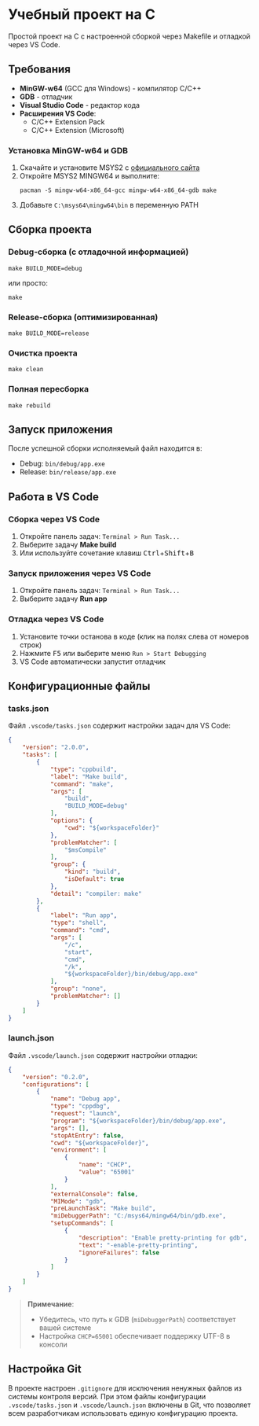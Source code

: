 # Учебный проект на C

Простой проект на C с настроенной сборкой через Makefile и отладкой через VS Code.

## Требования

- **MinGW-w64** (GCC для Windows) - компилятор C/C++
- **GDB** - отладчик
- **Visual Studio Code** - редактор кода
- **Расширения VS Code**:
  - C/C++ Extension Pack
  - C/C++ Extension (Microsoft)

### Установка MinGW-w64 и GDB

1. Скачайте и установите MSYS2 с [официального сайта](https://www.msys2.org/)
2. Откройте MSYS2 MINGW64 и выполните:
   ```
   pacman -S mingw-w64-x86_64-gcc mingw-w64-x86_64-gdb make
   ```
3. Добавьте `C:\msys64\mingw64\bin` в переменную PATH

## Сборка проекта

### Debug-сборка (с отладочной информацией)

```
make BUILD_MODE=debug
```

или просто:

```
make
```

### Release-сборка (оптимизированная)

```
make BUILD_MODE=release
```

### Очистка проекта

```
make clean
```

### Полная пересборка

```
make rebuild
```

## Запуск приложения

После успешной сборки исполняемый файл находится в:
- Debug: `bin/debug/app.exe`
- Release: `bin/release/app.exe`

## Работа в VS Code

### Сборка через VS Code

1. Откройте панель задач: `Terminal > Run Task...`
2. Выберите задачу **Make build**
3. Или используйте сочетание клавиш <kbd>Ctrl</kbd>+<kbd>Shift</kbd>+<kbd>B</kbd>

### Запуск приложения через VS Code

1. Откройте панель задач: `Terminal > Run Task...`
2. Выберите задачу **Run app**

### Отладка через VS Code

1. Установите точки останова в коде (клик на полях слева от номеров строк)
2. Нажмите <kbd>F5</kbd> или выберите меню `Run > Start Debugging`
3. VS Code автоматически запустит отладчик

## Конфигурационные файлы

### tasks.json

Файл `.vscode/tasks.json` содержит настройки задач для VS Code:

```json
{
	"version": "2.0.0",
	"tasks": [
		{
			"type": "cppbuild",
			"label": "Make build",
			"command": "make",
			"args": [
				"build",
				"BUILD_MODE=debug"
			],
			"options": {
				"cwd": "${workspaceFolder}"
			},
			"problemMatcher": [
				"$msCompile"
			],
			"group": {
				"kind": "build",
				"isDefault": true
			},
			"detail": "compiler: make"
		},
		{
			"label": "Run app",
			"type": "shell",
			"command": "cmd",
			"args": [
				"/c",
				"start",
				"cmd",
				"/k",
				"${workspaceFolder}/bin/debug/app.exe"
			],
			"group": "none",
			"problemMatcher": []
		}
	]
}
```

### launch.json

Файл `.vscode/launch.json` содержит настройки отладки:

```json
{
    "version": "0.2.0",
    "configurations": [
        {
            "name": "Debug app",
            "type": "cppdbg",
            "request": "launch",
            "program": "${workspaceFolder}/bin/debug/app.exe",
            "args": [],
            "stopAtEntry": false,
            "cwd": "${workspaceFolder}",
            "environment": [
                {
                    "name": "CHCP",
                    "value": "65001"
                }
            ],
            "externalConsole": false, 
            "MIMode": "gdb",
            "preLaunchTask": "Make build",
            "miDebuggerPath": "C:/msys64/mingw64/bin/gdb.exe",
            "setupCommands": [
                {
                    "description": "Enable pretty-printing for gdb",
                    "text": "-enable-pretty-printing",
                    "ignoreFailures": false
                }
            ]
        }
    ]
}
```

> **Примечание**: 
> - Убедитесь, что путь к GDB (`miDebuggerPath`) соответствует вашей системе
> - Настройка `CHCP=65001` обеспечивает поддержку UTF-8 в консоли

## Настройка Git

В проекте настроен `.gitignore` для исключения ненужных файлов из системы контроля версий.
При этом файлы конфигурации `.vscode/tasks.json` и `.vscode/launch.json` включены в Git,
что позволяет всем разработчикам использовать единую конфигурацию проекта.